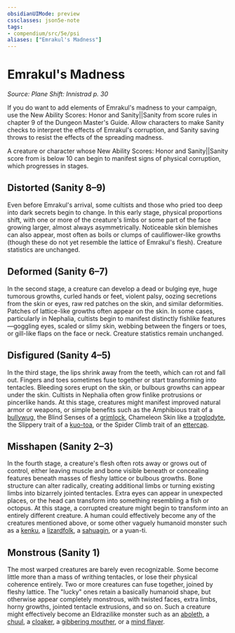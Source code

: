 ```yaml
---
obsidianUIMode: preview
cssclasses: json5e-note
tags:
- compendium/src/5e/psi
aliases: ["Emrakul's Madness"]
---
```

# Emrakul's Madness
*Source: Plane Shift: Innistrad p. 30* 

If you do want to add elements of Emrakul's madness to your campaign, use the New Ability Scores: Honor and Sanity||Sanity from  score rules in chapter 9 of the Dungeon Master's Guide. Allow characters to make Sanity checks to interpret the effects of Emrakul's corruption, and Sanity saving throws to resist the effects of the spreading madness.

A creature or character whose New Ability Scores: Honor and Sanity||Sanity score from  is below 10 can begin to manifest signs of physical corruption, which progresses in stages.

## Distorted (Sanity 8–9)

Even before Emrakul's arrival, some cultists and those who pried too deep into dark secrets begin to change. In this early stage, physical proportions shift, with one or more of the creature's limbs or some part of the face growing larger, almost always asymmetrically. Noticeable skin blemishes can also appear, most often as boils or clumps of cauliflower-like growths (though these do not yet resemble the lattice of Emrakul's flesh). Creature statistics are unchanged.

## Deformed (Sanity 6–7)

In the second stage, a creature can develop a dead or bulging eye, huge tumorous growths, curled hands or feet, violent palsy, oozing secretions from the skin or eyes, raw red patches on the skin, and similar deformities. Patches of lattice-like growths often appear on the skin. In some cases, particularly in Nephalia, cultists begin to manifest distinctly fishlike features—goggling eyes, scaled or slimy skin, webbing between the fingers or toes, or gill-like flaps on the face or neck. Creature statistics remain unchanged.

## Disfigured (Sanity 4–5)

In the third stage, the lips shrink away from the teeth, which can rot and fall out. Fingers and toes sometimes fuse together or start transforming into tentacles. Bleeding sores erupt on the skin, or bulbous growths can appear under the skin. Cultists in Nephalia often grow finlike protrusions or pincerlike hands. At this stage, creatures might manifest improved natural armor or weapons, or simple benefits such as the Amphibious trait of a [bullywug](/Systems/5e/bestiary/humanoid/bullywug.md), the Blind Senses of a [grimlock](/Systems/5e/bestiary/humanoid/grimlock.md), Chameleon Skin like a [troglodyte](/Systems/5e/bestiary/humanoid/troglodyte.md), the Slippery trait of a [kuo-toa](/Systems/5e/bestiary/humanoid/kuo-toa.md), or the Spider Climb trait of an [ettercap](/Systems/5e/bestiary/monstrosity/ettercap.md).

## Misshapen (Sanity 2–3)

In the fourth stage, a creature's flesh often rots away or grows out of control, either leaving muscle and bone visible beneath or concealing features beneath masses of fleshy lattice or bulbous growths. Bone structure can alter radically, creating additional limbs or turning existing limbs into bizarrely jointed tentacles. Extra eyes can appear in unexpected places, or the head can transform into something resembling a fish or octopus. At this stage, a corrupted creature might begin to transform into an entirely different creature. A human could effectively become any of the creatures mentioned above, or some other vaguely humanoid monster such as a [kenku](/Systems/5e/bestiary/humanoid/kenku.md), a [lizardfolk](/Systems/5e/bestiary/humanoid/lizardfolk.md), a [sahuagin](/Systems/5e/bestiary/humanoid/sahuagin.md), or a yuan-ti.

## Monstrous (Sanity 1)

The most warped creatures are barely even recognizable. Some become little more than a mass of writhing tentacles, or lose their physical coherence entirely. Two or more creatures can fuse together, joined by fleshy lattice. The "lucky" ones retain a basically humanoid shape, but otherwise appear completely monstrous, with twisted faces, extra limbs, horny growths, jointed tentacle extrusions, and so on. Such a creature might effectively become an Eldrazilike monster such as an [aboleth](/Systems/5e/bestiary/aberration/aboleth.md), a [chuul](/Systems/5e/bestiary/aberration/chuul.md), a [cloaker](/Systems/5e/bestiary/aberration/cloaker.md), a [gibbering mouther](/Systems/5e/bestiary/aberration/gibbering-mouther.md), or a [mind flayer](/Systems/5e/bestiary/aberration/mind-flayer.md).